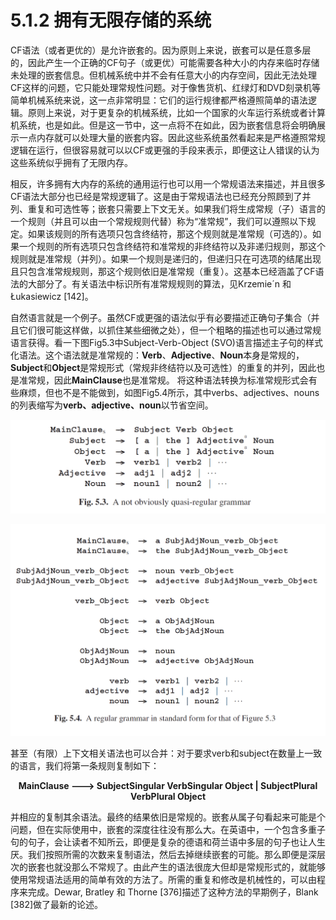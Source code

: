 # 5.1.2 拥有无限存储的系统

CF语法（或者更优的）是允许嵌套的。因为原则上来说，嵌套可以是任意多层的，因此产生一个正确的CF句子（或更优）可能需要各种大小的内存来临时存储未处理的嵌套信息。但机械系统中并不会有任意大小的内存空间，因此无法处理CF这样的问题，它只能处理常规性问题。对于像售货机、红绿灯和DVD刻录机等简单机械系统来说，这一点非常明显：它们的运行规律都严格遵照简单的语法逻辑。原则上来说，对于更复杂的机械系统，比如一个国家的火车运行系统或者计算机系统，也是如此。但是这一节中，这一点将不在如此，因为嵌套信息将会明确展示一点内存就可以处理大量的嵌套内容。因此这些系统虽然看起来是严格遵照常规逻辑在运行，但很容易就可以以CF或更强的手段来表示，即便这让人错误的认为这些系统似乎拥有了无限内存。

相反，许多拥有大内存的系统的通用运行也可以用一个常规语法来描述，并且很多CF语法大部分也已经是常规逻辑了。这是由于常规语法也已经充分照顾到了并列、重复和可选性等；嵌套只需要上下文无关。如果我们将生成常规（子）语言的一个规则（并且可以由一个常规规则代替）称为“准常规”，我们可以遵照以下规定。如果该规则的所有选项只包含终结符，那这个规则就是准常规（可选的）。如果一个规则的所有选项只包含终结符和准常规的非终结符以及非递归规则，那这个规则就是准常规（并列）。如果一个规则是递归的，但递归只在可选项的结尾出现且只包含准常规规则，那这个规则依旧是准常规（重复）。这基本已经涵盖了CF语法的大部分了。有关语法中标识所有准常规规则的算法，见Krzemie´n 和 Łukasiewicz [142]。

自然语言就是一个例子。虽然CF或更强的语法似乎有必要描述正确句子集合（并且它们很可能这样做，以抓住某些细微之处），但一个粗略的描述也可以通过常规语言获得。看一下图Fig5.3中Subject-Verb-Object (SVO)语言描述主子句的样式化语法。这个语法就是准常规的：**Verb**、**Adjective**、**Noun**本身是常规的，**Subject**和**Object**是常规形式（常规非终结符以及可选性）的重复的并列，因此也是准常规，因此**MainClause**也是准常规。 将这种语法转换为标准常规形式会有些麻烦，但也不是不能做到，如图Fig5.4所示，其中verbs、adjectives、nouns的列表缩写为**verb、adjective、noun**以节省空间。

![图1](../../img/5.1.2_1-Fig.5.3.png)

![图2](../../img/5.1.2_2-Fig.5.4.png)

甚至（有限）上下文相关语法也可以合并：对于要求verb和subject在数量上一致的语言，我们将第一条规则复制如下：

**<center>MainClause ---> SubjectSingular VerbSingular Object | SubjectPlural VerbPlural Object</center>**

并相应的复制其余语法。最终的结果依旧是常规的。嵌套从属子句看起来可能是个问题，但在实际使用中，嵌套的深度往往没有那么大。在英语中，一个包含多重子句的句子，会让读者不知所云，即便是复杂的德语和荷兰语中多层的句子也让人生厌。我们按照所需的次数来复制语法，然后去掉继续嵌套的可能。那么即便是深层次的嵌套也就没那么不常规了。由此产生的语法很庞大但却是常规形式的，就能够使用常规语法适用的简单有效的方法了。所需的重复和修改是机械性的，可以由程序来完成。Dewar, Bratley 和 Thorne [376]描述了这种方法的早期例子，Blank [382]做了最新的论述。